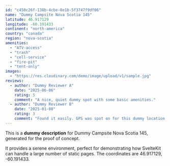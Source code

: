 ```yaml
---
id: "c450c26f-138b-4cbe-8e1b-5f3747f9df06"
name: "Dummy Campsite Nova Scotia 145"
latitude: 46.917129
longitude: -60.191433
continent: "north-america"
country: "canada"
region: "nova-scotia"
amenities:
  - "ATV-access"
  - "trash"
  - "cell-service"
  - "fire-pit"
  - "tent-only"
images:
  - "https://res.cloudinary.com/demo/image/upload/v1/sample.jpg"
reviews:
  - author: "Dummy Reviewer A"
    date: "2025-06-06"
    rating: 5
    comment: "A nice, quiet dummy spot with some basic amenities."
  - author: "Dummy Reviewer B"
    date: "2025-01-08"
    rating: 3
    comment: "Found it easily. GPS was spot on for this dummy location."
---
```


This is a **dummy description** for Dummy Campsite Nova Scotia 145, generated for the proof of concept.

It provides a serene environment, perfect for demonstrating how SvelteKit can handle a large number of static pages. The coordinates are 46.917129, -60.191433.
